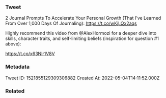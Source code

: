 ### Tweet
2 Journal Prompts To Accelerate Your Personal Growth (That I've Learned From Over 1,000 Days Of Journaling): https://t.co/wKjLQx2aqs

Highly recommend this video from @AlexHormozi for a deeper dive into skills, character traits, and self-limiting beliefs (inspiration for question #1 above):

https://t.co/x63Nlr1V8V

### Metadata
Tweet ID: 1521855129309306882
Created At: 2022-05-04T14:11:52.000Z

### Related

